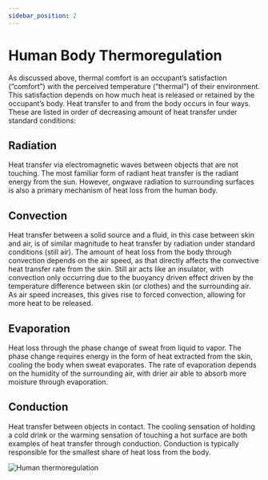 ```yaml
---
sidebar_position: 2
---
```


# Human Body Thermoregulation

As discussed above, thermal comfort is an occupant’s satisfaction (“comfort”) with the perceived
temperature (“thermal”) of their environment. This satisfaction depends on how much heat is released or
retained by the occupant’s body. Heat transfer to and from the body occurs in four ways. These are listed
in order of decreasing amount of heat transfer under standard conditions:

## Radiation 
Heat transfer via electromagnetic waves between objects that are not touching. The
most familiar form of radiant heat transfer is the radiant energy from the sun. However, ongwave radiation to surrounding surfaces is also a primary mechanism of heat loss from the
  human body. 
## Convection 
Heat transfer between a solid source and a fluid, in this case between skin and air, is
  of similar magnitude to heat transfer by radiation under standard conditions (still air). The
  amount of heat loss from the body through convection depends on the air speed, as that directly
  affects the convective heat transfer rate from the skin. Still air acts like an insulator, with
  convection only occurring due to the buoyancy driven effect driven by the temperature
  difference between skin (or clothes) and the surrounding air. As air speed increases, this gives
  rise to forced convection, allowing for more heat to be released. 
## Evaporation
Heat loss through the phase change of sweat from liquid to vapor. The phase
  change requires energy in the form of heat extracted from the skin, cooling the body when sweat
  evaporates. The rate of evaporation depends on the humidity of the surrounding air, with drier
  air able to absorb more moisture through evaporation. 
## Conduction
Heat transfer between objects in contact. The cooling sensation of holding a cold
  drink or the warming sensation of touching a hot surface are both examples of heat transfer
  through conduction. Conduction is typically responsible for the smallest share of heat loss from
  the body.

![Human thermoregulation](/img/ebook/human-body-thermoregulation.png)
